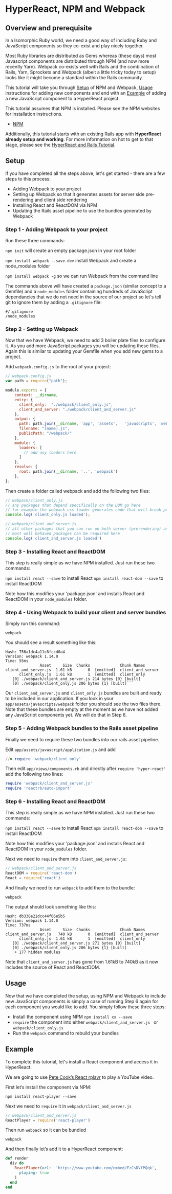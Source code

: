 # HyperReact, NPM and Webpack

## Overview and prerequisite

In a Isomorphic Ruby world, we need a good way of including Ruby and JavaScript components so they co-exist and play nicely together.

Most Ruby libraries are distributed as Gems whereas (these days) most Javascript components are distributed through NPM (and now more recently Yarn). Webpack co-exists well with Rails and the combination of Rails, Yarn, Sprockets and Webpack (albeit a little tricky today to setup) looks like it might become a standard within the Rails community.

This tutorial will take you through [Setup](#setup) of NPM and Webpack, [Usage](#usage) instructions for adding new components and end with an [Example](#example) of adding a new JavaScript component to a HyperReact project.

This tutorial assumes that NPM is installed. Please see the NPM websites for installation instructions.

+ [NPM](https://www.npmjs.com/)

Additionally, this tutorial starts with an existing Rails app with **HyperReact already setup and working**. For more information on hot to get to that stage, please see the [HyperReact and Rails Tutorial](http://ruby-hyperloop.io/tutorials/hyperreact_with_rails/).

## Setup

If you have completed all the steps above, let's get started - there are a few steps to this process:
+ Adding Webpack to your project
+ Setting up Webpack so that it generates assets for server side pre-rendering and client side rendering
+ Installing React and ReactDOM via NPM
+ Updating the Rails asset pipeline to use the bundles generated by Webpack

### Step 1 - Adding Webpack to your project

Run these three commands:

`npm init` will create an empty package.json in your root folder

`npm install webpack --save-dev` install Webpack and create a node_modules folder

`npm install webpack -g` so we can run Webpack from the command line

The commands above will have created a `package.json` (similar concept to a Gemfile) and a `node_modules` folder containing hundreds of JavaScript dependancies that we do not need in the source of our project so let's tell git to ignore them by adding a `.gitignore` file:

```
#/.gitignore
/node_modules
```

### Step 2 - Setting up Webpack

Now that we have Webpack, we need to add 3 boiler plate files to configure it. As you add more JavaScript packages you will be updating these files. Again this is similar to updating your Gemfile when you add new gems to a project.

Add `webpack.config.js` to the root of your project:

```javascript
// webpack.config.js
var path = require("path");

module.exports = {
    context: __dirname,
    entry: {
      client_only:  "./webpack/client_only.js",
      client_and_server: "./webpack/client_and_server.js"
    },
    output: {
      path: path.join(__dirname, 'app', 'assets',   'javascripts', 'webpack'),
      filename: "[name].js",
      publicPath: "/webpack/"
    },
    module: {
      loaders: [
        // add any loaders here
      ]
    },
    resolve: {
      root: path.join(__dirname, '..', 'webpack')
    },
};
```

Then create a folder called webpack and add the following two files:

```javascript
// webpack/client_only.js
// any packages that depend specifically on the DOM go here
// for example the webpack css loader generates code that will break prerendering
console.log('client_only.js loaded');
```

```javascript
// webpack/client_and_server.js
// all other packages that you can run on both server (prerendering) and client go here
// most well behaved packages can be required here
console.log('client_and_server.js loaded')
```

### Step 3 - Installing React and ReactDOM

This step is really simple as we have NPM installed. Just run these two commands:

`npm install react --save` to install React
`npm install react-dom --save` to install ReactDOM

Note how this modifies your 'package.json' and installs React and ReactDOM in your `node_modules` folder.

### Step 4 - Using Webpack to build your client and server bundles

Simply run this command:

`webpack`

You should see a result something like this:

```
Hash: 756a1dc4a11c8fccd0a4
Version: webpack 1.14.0
Time: 55ms
               Asset     Size  Chunks             Chunk Names
client_and_server.js  1.61 kB       0  [emitted]  client_and_server
      client_only.js  1.61 kB       1  [emitted]  client_only
   [0] ./webpack/client_and_server.js 214 bytes {0} [built]
   [0] ./webpack/client_only.js 206 bytes {1} [built]```
```
Our `client_and_server.js` and `client_only.js` bundles are built and ready to be included in our application. If you look in your `app/assets/javascripts/webpack` folder you should see the two files there. Note that these bundles are empty at the moment as we have not added any JavaScript components yet. We will do that in Step 6.

### Step 5 - Adding Webpack bundles to the Rails asset pipeline

Finally we need to require these two bundles into our rails asset pipeline.

Edit `app/assets/javascript/application.js` and add

```ruby
//= require 'webpack/client_only'
```

Then edit `app/views/components.rb` and directly after `require 'hyper-react'` add the following two lines:

```ruby
require 'webpack/client_and_server.js'
require 'reactrb/auto-import'
```

### Step 6 - Installing React and ReactDOM

This step is really simple as we have NPM installed. Just run these two commands:

`npm install react --save` to install React
`npm install react-dom --save` to install ReactDOM

Note how this modifies your 'package.json' and installs React and ReactDOM in your `node_modules` folder.

Next we need to `require` them into `client_and_server.js`:

```javascript
// webpack/client_and_server.js
ReactDOM = require('react-dom')
React = require('react')
```

And finally we need to run `webpack` to add them to the bundle:

```
webpack
```

The output should look something like this:

```
Hash: db338e21dcc44f66e5b5
Version: webpack 1.14.0
Time: 737ms
               Asset     Size  Chunks             Chunk Names
client_and_server.js   740 kB       0  [emitted]  client_and_server
      client_only.js  1.61 kB       1  [emitted]  client_only
   [0] ./webpack/client_and_server.js 271 bytes {0} [built]
   [0] ./webpack/client_only.js 206 bytes {1} [built]
    + 177 hidden modules
```

Note that `client_and_server.js` has gone from 1.61kB to 740kB as it now includes the source of React and ReactDOM.

## Usage

Now that we have completed the setup, using NPM and Webpack to include new JavaScript components is simply a case of running Step 6 again for each component you would like to add. You simply follow these three steps:

+ Install the component using NPM `npm install xx --save`
+ `require` the component into either `webpack/client_and_server.js ` or `webpack/client_only.js `
+ Run the `webpack` command to rebuild your bundles

## Example

To complete this tutorial, let's install a React component and access it in HyperReact.

We are going to use [Pete Cook’s React rplayr](https://github.com/CookPete/playr) to play a YouTube video.

First let’s install the component via NPM:

```
npm install react-player --save
```

Next we need to `require` it in `webpack/client_and_server.js`

```javascript
// webpack/client_and_server.js
ReactPlayer = require('react-player')
```

Then run `webpack` so it can be bundled

```
webpack
```

And then finally let’s add it to a HyperReact component:

```ruby
def render
  div do
    ReactPlayer(url:  'https://www.youtube.com/embed/FzCsDVfPQqk',
      playing: true
    )
  end
end
```
